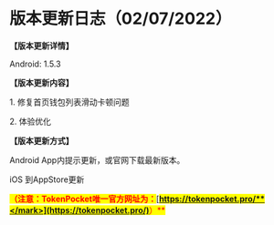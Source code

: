 # 版本更新日志（02/07/2022）

**【版本更新详情】**

Android: 1.5.3

&#x20;

**【版本更新内容】**

1\. 修复首页钱包列表滑动卡顿问题

2\. 体验优化



**【版本更新方式】**&#x20;

Android App内提示更新，或官网下载最新版本。

iOS 到AppStore更新

<mark style="color:red;">**（注意：TokenPocket唯一官方网址为：**</mark>[<mark style="color:red;">**https://tokenpocket.pro/**</mark>](https://tokenpocket.pro/)<mark style="color:red;">**）**</mark>
